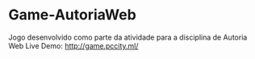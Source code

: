 # Game-AutoriaWeb
Jogo desenvolvido como parte da atividade para a disciplina de Autoria Web
Live Demo: http://game.pccity.ml/
